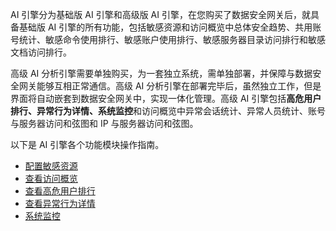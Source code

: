 AI 引擎分为基础版 AI 引擎和高级版 AI 引擎，在您购买了数据安全网关后，就具备基础版 AI 引擎的所有功能，包括敏感资源和访问概览中总体安全趋势、共用账号统计、敏感命令使用排行、敏感账户使用排行、敏感服务器目录访问排行和敏感文档访问排行。

高级 AI 分析引擎需要单独购买，为一套独立系统，需单独部署，并保障与数据安全网关能够互相正常通信。高级 AI 分析引擎在部署完毕后，虽然独立工作，但是界面将自动嵌套到数据安全网关中，实现一体化管理。高级 AI 引擎包括**高危用户排行、异常行为详情、系统监控**和访问概览中异常会话统计、异常人员统计、账号与服务器访问和弦图和 IP 与服务器访问和弦图。

以下是 AI 引擎各个功能模块操作指南。
- [配置敏感资源](https://cloud.tencent.com/document/product/1025/32604)
- [查看访问概览](https://cloud.tencent.com/document/product/1025/32682)
- [查看高危用户排行](https://cloud.tencent.com/document/product/1025/32690)
- [查看异常行为详情](https://cloud.tencent.com/document/product/1025/32691)
- [系统监控](https://cloud.tencent.com/document/product/1025/33107)

